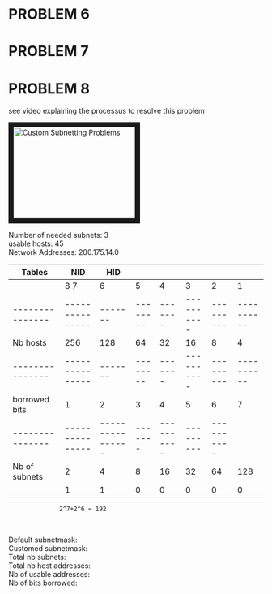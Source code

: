 

# PROBLEM 6

# PROBLEM 7


# PROBLEM 8
see video explaining the processus to resolve this problem
<a href="https://www.youtube.com/watch?v=GAB1w69J9tQ" target="blank">

<img src="https://www.youtube.com/watch?v=GAB1w69J9tQ" alt="Custom Subnetting Problems" width="240" height="180" border="10" />
</a>

Number of needed subnets: 3 <br>
usable hosts: 45<br>
Network Addresses: 200.175.14.0<br>

| Tables        |     NID       |  HID  |        |       |          |         |          |
|---------------|---------------|-------|--------|-------|----------|---------|----------|
|               |     8     7   |   6   |    5   |   4   |    3     |   2     |  1       |
|---------------|---------------|-------|--------|-------|----------|---------|----------|
| Nb hosts      |   256  |  128 |  64   |   32   |  16   |    8     |   4     |  2       |
|---------------|---------------|-------|--------|-------|----------|---------|----------|
| borrowed bits |    1   |   2  |  3    |    4   |   5   |    6     |   7     |  8       |
|---------------|---------------|----------------|-------|----------|---------|----------|
| Nb of subnets |    2   |   4  |   8   |   16   |  32   |   64     |  128    | 256      |
|               |    1   |   1  |   0   |    0   |   0   |    0     |   0     |  0       |
                  
                  2^7+2^6 = 192


<br>

Default subnetmask:<br>
Customed subnetmask:<br>
Total nb subnets: <br>
Total nb host addresses:<br>
Nb of usable addresses:<br>
Nb of bits borrowed:<br>